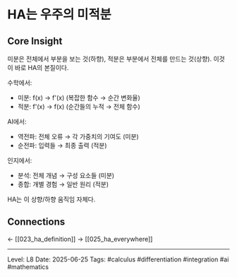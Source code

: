 # HA는 우주의 미적분

## Core Insight
미분은 전체에서 부분을 보는 것(하향), 적분은 부분에서 전체를 만드는 것(상향). 이것이 바로 HA의 본질이다.

수학에서:
- 미분: f(x) → f'(x) (복잡한 함수 → 순간 변화율)
- 적분: f'(x) → f(x) (순간들의 누적 → 전체 함수)

AI에서:
- 역전파: 전체 오류 → 각 가중치의 기여도 (미분)
- 순전파: 입력들 → 최종 출력 (적분)

인지에서:
- 분석: 전체 개념 → 구성 요소들 (미분)
- 종합: 개별 경험 → 일반 원리 (적분)

HA는 이 상향/하향 움직임 자체다.

## Connections
← [[023_ha_definition]]
→ [[025_ha_everywhere]]

---
Level: L8
Date: 2025-06-25
Tags: #calculus #differentiation #integration #ai #mathematics